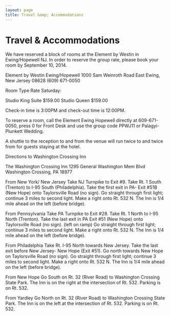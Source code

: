 ```yaml
---
layout: page
title: Travel &amp; Accommodations
---
```


# Travel &amp; Accommodations

We have reserved a block of rooms at the Element by Westin in Ewing/Hopewell NJ.
In order to reserve the group rate, please book your room by September 10, 2014.

Element by Westin Ewing/Hopewell
1000 Sam Weinroth Road East
Ewing, New Jersey 08628
(609) 671-0050

Room Type Rate Saturday:

Studio King Suite $159.00
Studio Queen $159.00

Check-in time is 3:00PM and check-out time is 12:00PM.

To reserve a room, call the Element Ewing Hopewell directly at 609-671-0050, press 0 for Front Desk and use the group code PPWJ11 or Palagyi-Plunkett Wedding.

A shuttle to the reception to and from the venue will run twice to and twice from for guests staying at the hotel.


Directions to Washington Crossing Inn

The Washington Crossing Inn
1295 General Washington Mem Blvd
Washington Crossing, PA 18977

From New York/ New Jersey
Take NJ Turnpike to Exit #9.
Take Rt. 1 South (Trenton) to I-95 South (Philadelphia).
Take the first exit in PA- Exit #51B (New Hope) onto Taylorsville Road (no sign).
Go straight through first light; continue 3 miles to second light.
Make a right onto Rt. 532 N.
The Inn is 1/4 mile ahead on the left (before bridge).

From Pennsylvania
Take PA Turnpike to Exit #28.
Take Rt. 1 North to I-95 North (Trenton).
Take the last exit in PA Exit #51 (New Hope) onto Taylorsville Road (no sign).
(left on ramp) Go straight through first light; continue 3 miles to second light.
Make a right onto Rt. 532 N.
The Inn is 1/4 mile ahead on the left (before bridge).

From Philadelphia
Take Rt. I-95 North towards New Jersey.
Take the last exit before New Jersey- New Hope (Exit #51).
Go north towards New Hope on Taylorsville Road (no sign).
Go straight through first light; continue 3 miles to second light.
Make a right onto Rt. 532 N.
The Inn is 1/4 mile ahead on the left (before bridge).

From New Hope
Go South on Rt. 32 (River Road) to Washington Crossing State Park.
The Inn is on the right at the intersection of Rt. 532.
Parking is on Rt. 532.

From Yardley
Go North on Rt. 32 (River Road) to Washington Crossing State Park.
The Inn is on the left at the intersection of Rt. 532.
Parking is on Rt. 532.
